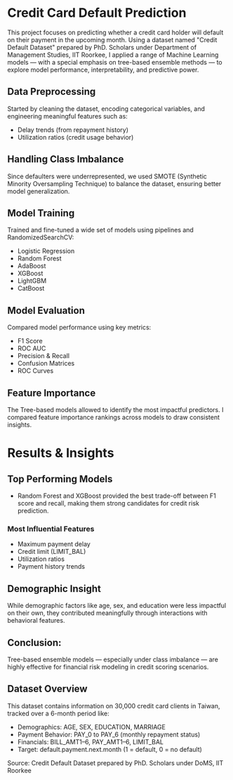 # Credit Card Default Prediction
This project focuses on predicting whether a credit card holder will default on their payment in the upcoming month. Using a dataset named "Credit Default Dataset" prepared by PhD. Scholars under Department of Management Studies, IIT Roorkee, I applied a range of Machine Learning models — with a special emphasis on tree-based ensemble methods — to explore model performance, interpretability, and predictive power.
## Data Preprocessing
Started by cleaning the dataset, encoding categorical variables, and engineering meaningful features such as:
- Delay trends (from repayment history)
- Utilization ratios (credit usage behavior)
## Handling Class Imbalance
Since defaulters were underrepresented, we used SMOTE (Synthetic Minority Oversampling Technique) to balance the dataset, ensuring better model generalization.
## Model Training
Trained and fine-tuned a wide set of models using pipelines and RandomizedSearchCV:
- Logistic Regression
- Random Forest
- AdaBoost
- XGBoost
- LightGBM
- CatBoost
## Model Evaluation
Compared model performance using key metrics:
- F1 Score
- ROC AUC
- Precision & Recall
- Confusion Matrices
- ROC Curves
## Feature Importance
The Tree-based models allowed to identify the most impactful predictors. I compared feature importance rankings across models to draw consistent insights.
# Results & Insights
## Top Performing Models
- Random Forest and XGBoost provided the best trade-off between F1 score and recall, making them strong candidates for credit risk prediction.
### Most Influential Features
- Maximum payment delay
- Credit limit (LIMIT_BAL)
- Utilization ratios
- Payment history trends
## Demographic Insight
While demographic factors like age, sex, and education were less impactful on their own, they contributed meaningfully through interactions with behavioral features.
## Conclusion:
Tree-based ensemble models — especially under class imbalance — are highly effective for financial risk modeling in credit scoring scenarios.
## Dataset Overview
This dataset contains information on 30,000 credit card clients in Taiwan, tracked over a 6-month period like:
- Demographics:	AGE, SEX, EDUCATION, MARRIAGE
- Payment Behavior:	PAY_0 to PAY_6 (monthly repayment status)
- Financials:	BILL_AMT1–6, PAY_AMT1–6, LIMIT_BAL
- Target:	default.payment.next.month (1 = default, 0 = no default)

Source: Credit Default Dataset prepared by PhD. Scholars under DoMS, IIT Roorkee
